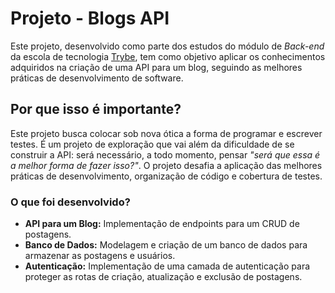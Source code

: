 # Projeto - Blogs API

Este projeto, desenvolvido como parte dos estudos do módulo de _Back-end_ da escola de tecnologia [Trybe](https://www.betrybe.com/), tem como objetivo aplicar os conhecimentos adquiridos na criação de uma API para um blog, seguindo as melhores práticas de desenvolvimento de software.


## Por que isso é importante?

Este projeto busca colocar sob nova ótica a forma de programar e escrever testes. É um projeto de exploração que vai além da dificuldade de se construir a API: será necessário, a todo momento, pensar *"será que essa é a melhor forma de fazer isso?"*. O projeto desafia a aplicação das melhores práticas de desenvolvimento, organização de código e cobertura de testes.

### O que foi desenvolvido?

-   **API para um Blog:** Implementação de endpoints para um CRUD de postagens.
-   **Banco de Dados:** Modelagem e criação de um banco de dados para armazenar as postagens e usuários.
-   **Autenticação:** Implementação de uma camada de autenticação para proteger as rotas de criação, atualização e exclusão de postagens.

